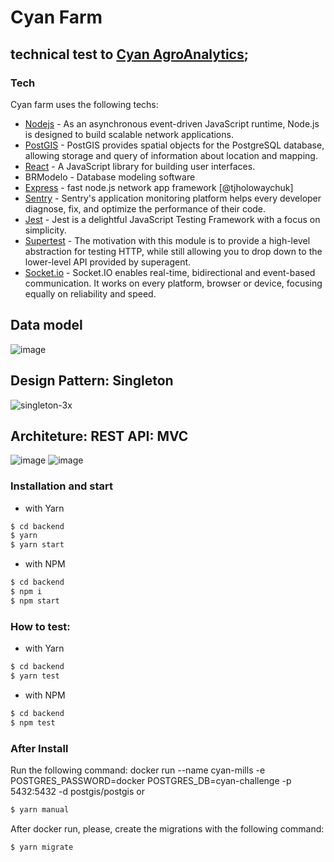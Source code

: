# Cyan Farm

## technical test to [Cyan AgroAnalytics](https://cyan-agro.com/);


### Tech

Cyan farm uses the following techs:

* [Nodejs](https://nodejs.org) - As an asynchronous event-driven JavaScript runtime, Node.js is designed to build scalable network applications.
* [PostGIS](https://postgis.net) - PostGIS provides spatial objects for the PostgreSQL database, allowing storage and query of information about location and mapping.
* [React](https://pt-br.reactjs.org/) - A JavaScript library for building user interfaces.
* BRModelo - Database modeling software
* [Express](https://expressjs.com/pt-br/) - fast node.js network app framework [@tjholowaychuk]
* [Sentry](https://sentry.io/welcome) - Sentry's application monitoring platform helps every developer diagnose, fix, and optimize the performance of their code.
* [Jest](https://jestjs.io/) - Jest is a delightful JavaScript Testing Framework with a focus on simplicity.
* [Supertest](https://www.npmjs.com/package/supertest) - The motivation with this module is to provide a high-level abstraction for testing HTTP, while still allowing you to drop down to the lower-level API provided by superagent.
* [Socket.io](https://socket.io/) - Socket.IO enables real-time, bidirectional and event-based communication.
It works on every platform, browser or device, focusing equally on reliability and speed.


## Data model
![image](https://user-images.githubusercontent.com/42386513/92314607-738b1a00-efb0-11ea-854e-5363a2b027de.png)

## Design Pattern: Singleton
![singleton-3x](https://user-images.githubusercontent.com/42386513/92611300-07016b00-f28f-11ea-989c-fb9a36bc9229.png)



## Architeture: REST API: MVC
![image](https://user-images.githubusercontent.com/42386513/92738794-a0458580-f352-11ea-97b9-d7da60d6e335.png)
![image](https://user-images.githubusercontent.com/42386513/92611532-4760e900-f28f-11ea-98d8-e276c6c69142.png)



### Installation and start
- with Yarn
```bash
$ cd backend
$ yarn
$ yarn start
```

- with NPM
```bash
$ cd backend
$ npm i
$ npm start
```


### How to test:
- with Yarn
```bash
$ cd backend
$ yarn test
```

- with NPM
```bash
$ cd backend
$ npm test
```


### After Install
Run the following command: docker run --name cyan-mills -e POSTGRES_PASSWORD=docker POSTGRES_DB=cyan-challenge -p 5432:5432 -d postgis/postgis
or


```bash
$ yarn manual
```
After docker run, please, create the migrations with the following command:

```bash
$ yarn migrate
```
